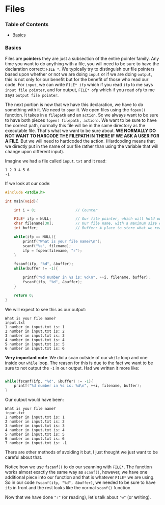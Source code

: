 # Files
### Table of Contents
- [Basics](#basics)

### Basics
Files are **pointers** they are just a subsection of the entire pointer family. Any time you want to do anything with a file, you will need to be sure to have the declaration correct: `FILE *`. We typically try to distinguish our file pointers based upon whether or not we are doing `input` or if we are doing `output`, this is not only for our benefit but for the benefit of those who read our code. For `input`, we can write `FILE* ifp` which if you read `ifp` to me says `input file pointer`, and for output, `FILE* ofp` which if you read `ofp` to me says `output file pointer`.

The next portion is now that we have this declaration, we have to do something with it. We need to `open` it. We open files using the `fopen()` function. It takes in a `filepath` and an `action`. So we always want to be sure to have both pieces `fopen( filepath, action)`. We want to be sure to have the correct path, normally this file will be in the same directory as the executable file. That's what we want to be sure about. **WE NORMALLY DO NOT WANT TO HARCODE THE FILEPATH IN THERE IF WE ASK A USER FOR A FILE**. But we will need to hardcoded the action. (Hardcoding means that we directly put in the name of our file rather than using the variable that will change upon different input).

Imagine we had a file called `input.txt` and it read:
```
1 2 3 4 5 6
-1
```
If we look at our code:
```c
#include <stdio.h>

int main(void){

    int i = 0;                  // Counter

    FILE* ifp = NULL;           // Our file pointer, which will hold our reference to whatever file and action we are doing
    char filename[30];          // Our file name, with a maximum size of 30
    int buffer;                 // Buffer: A place to store what we read in from the file

    while(ifp == NULL){
        printf("What is your file name?\n");
        scanf("%s", filename);
        ifp = fopen(filename, "r");
    }

    fscanf(ifp, "%d", &buffer);
    while(buffer != -1){

        printf("%d number in %s is: %d\n", ++i, filename, buffer);
        fscanf(ifp, "%d", &buffer);
    }

    return 0;
}
```
We will expect to see this as our output:
```
What is your file name?
input.txt
1 number in input.txt is: 1
2 number in input.txt is: 2
3 number in input.txt is: 3
4 number in input.txt is: 4
5 number in input.txt is: 5
6 number in input.txt is: 6
```

**Very important note**: We did a scan outside of our `while` loop and one inside our `while` loop. The reason for this is due to the fact we want to be sure to not output the `-1` in our output. Had we written it more like:
```c

while(fscanf(ifp, "%d", &buffer) != -1){
    printf("%d number in %s is: %d\n", ++i, filename, buffer);
}
```
Our output would have been:
```
What is your file name?
input.txt
1 number in input.txt is: 1
2 number in input.txt is: 2
3 number in input.txt is: 3
4 number in input.txt is: 4
5 number in input.txt is: 5
6 number in input.txt is: 6
7 number in input.txt is: -1
```
There are other methods of avoiding it but, I just thought we just want to be careful about that.

Notice how we use `fscanf()` to do our scanning with `FILE*`. The function works almost exactly the same way as `scanf()`, however, we have one additional piece into our function and that is whatever `FILE*` we are using. So in our code `fscanf(ifp, "%d", &buffer)`, we needed to be sure to have `ifp` in front and the rest looks like the normal `scanf()` function.

Now that we have done `"r"` (or **r**eading), let's talk about `"w"` (or **w**riting).
